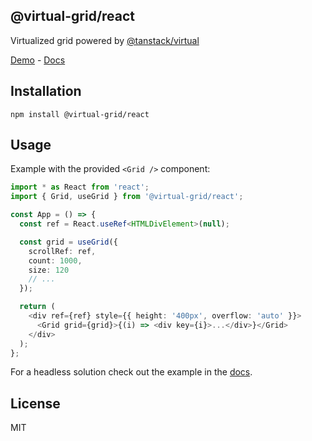 ## @virtual-grid/react

Virtualized grid powered by [@tanstack/virtual](https://tanstack.com/virtual/v3)

[Demo](https://www.virtual-grid.com/) - [Docs](https://docs.virtual-grid.com/getting-started/react)

## Installation

```
npm install @virtual-grid/react
```

## Usage

Example with the provided `<Grid />` component:

```typescript
import * as React from 'react';
import { Grid, useGrid } from '@virtual-grid/react';

const App = () => {
  const ref = React.useRef<HTMLDivElement>(null);

  const grid = useGrid({
    scrollRef: ref,
    count: 1000,
    size: 120
    // ...
  });

  return (
    <div ref={ref} style={{ height: '400px', overflow: 'auto' }}>
      <Grid grid={grid}>{(i) => <div key={i}>...</div>}</Grid>
    </div>
  );
};
```

For a headless solution check out the example in the [docs](https://docs.virtual-grid.com/getting-started/react).

## License

MIT
